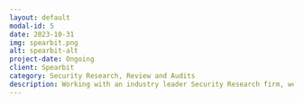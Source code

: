 ```yaml
---
layout: default
modal-id: 5
date: 2023-10-31
img: spearbit.png
alt: spearbit-alt
project-date: Ongoing
client: Spearbit
category: Security Research, Review and Audits
description: Working with an industry leader Security Research firm, we provide security review and auditing services to some of the preeminant protocols and projects in blockchain, Web3, and DeFi.
---
```


